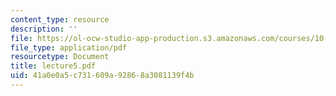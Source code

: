 ```yaml
---
content_type: resource
description: ''
file: https://ol-ocw-studio-app-production.s3.amazonaws.com/courses/10-492-2-integrated-chemical-engineering-topics-i-introduction-to-biocatalysis-fall-2004/41a0e0a5c731609a92868a3081139f4b_lecture5.pdf
file_type: application/pdf
resourcetype: Document
title: lecture5.pdf
uid: 41a0e0a5-c731-609a-9286-8a3081139f4b
---
```

